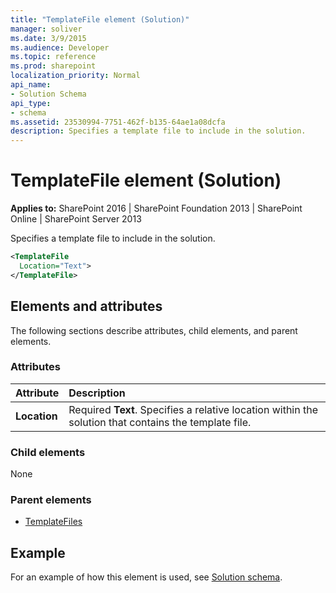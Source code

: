 ```yaml
---
title: "TemplateFile element (Solution)"
manager: soliver
ms.date: 3/9/2015
ms.audience: Developer
ms.topic: reference
ms.prod: sharepoint
localization_priority: Normal
api_name:
- Solution Schema
api_type:
- schema
ms.assetid: 23530994-7751-462f-b135-64ae1a08dcfa
description: Specifies a template file to include in the solution.
---
```


# TemplateFile element (Solution)

**Applies to:** SharePoint 2016 | SharePoint Foundation 2013 | SharePoint Online | SharePoint Server 2013
  
Specifies a template file to include in the solution.
  
```XML
<TemplateFile
  Location="Text">
</TemplateFile>
```

## Elements and attributes

The following sections describe attributes, child elements, and parent elements.

### Attributes

|**Attribute**|**Description**|
|:-----|:-----|
|**Location**  <br/> |Required **Text**. Specifies a relative location within the solution that contains the template file.  <br/> |
   
### Child elements

None
   
### Parent elements

- [TemplateFiles](templatefiles-element-solution.md)
   
## Example

For an example of how this element is used, see [Solution schema](solution-schema.md).
  

